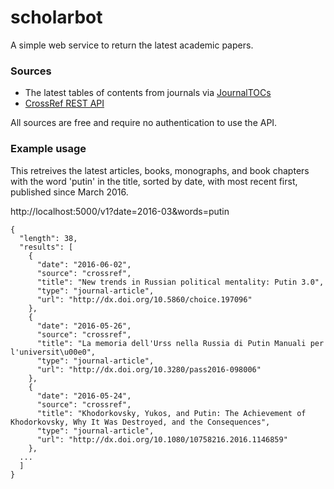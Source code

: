 # scholarbot
A simple web service to return the latest academic papers.

### Sources
* The latest tables of contents from journals via [JournalTOCs](http://www.journaltocs.ac.uk/develop.php)
* [CrossRef REST API](https://github.com/CrossRef/rest-api-doc/blob/master/rest_api.md)

All sources are free and require no authentication to use the API.

### Example usage

This retreives the latest articles, books, monographs, and book chapters with the word 'putin' in the title, sorted by date, with most recent first, published since March 2016.

http://localhost:5000/v1?date=2016-03&words=putin

```
{
  "length": 38,
  "results": [
    {
      "date": "2016-06-02",
      "source": "crossref",
      "title": "New trends in Russian political mentality: Putin 3.0",
      "type": "journal-article",
      "url": "http://dx.doi.org/10.5860/choice.197096"
    },
    {
      "date": "2016-05-26",
      "source": "crossref",
      "title": "La memoria dell'Urss nella Russia di Putin Manuali per l'universit\u00e0",
      "type": "journal-article",
      "url": "http://dx.doi.org/10.3280/pass2016-098006"
    },
    {
      "date": "2016-05-24",
      "source": "crossref",
      "title": "Khodorkovsky, Yukos, and Putin: The Achievement of Khodorkovsky, Why It Was Destroyed, and the Consequences",
      "type": "journal-article",
      "url": "http://dx.doi.org/10.1080/10758216.2016.1146859"
    },
  ...
  ]
}
```
